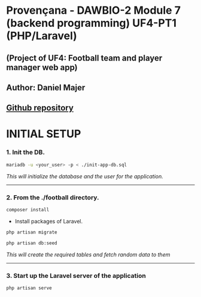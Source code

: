 # Provençana - DAWBIO-2 Module 7 (backend programming) UF4-PT1 (PHP/Laravel)
## (Project of UF4: Football team and player manager web app)

## Author: Daniel Majer
## [Github repository](https://github.com/heloint/dawbio2-m07-uf4-pt1)


# INITIAL SETUP

### 1. Init the DB.

```bash
mariadb -u <your_user> -p < ./init-app-db.sql
```

*This will initialize the database and the user for the application.*

---

### 2. From the ./football directory.

```bash
composer install
```

* Install packages of Laravel.

```bash
php artisan migrate
```

```bash
php artisan db:seed
```

*This will create the required tables and fetch random data to them*

---

### 3. Start up the Laravel server of the application

```bash
php artisan serve
```
